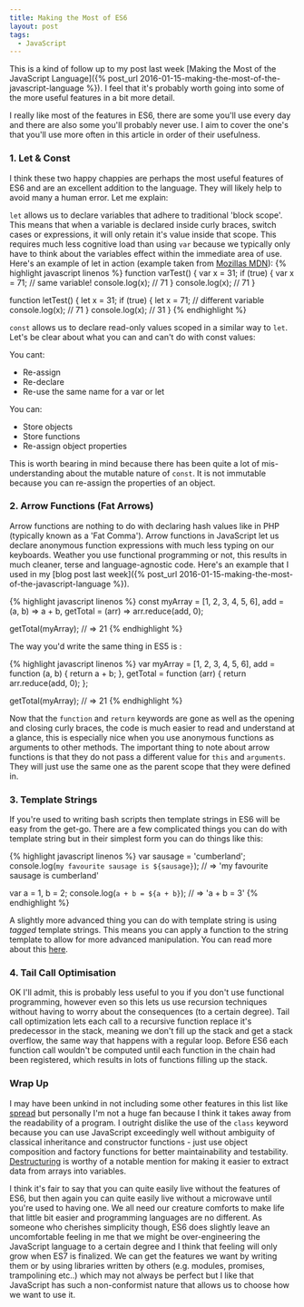 ```yaml
---
title: Making the Most of ES6
layout: post
tags:
  - JavaScript
---
```


This is a kind of follow up to my post last week [Making the Most of the JavaScript Language]({% post_url 2016-01-15-making-the-most-of-the-javascript-language %}). I feel that it's probably worth going into some of the more useful features in a bit more detail.

I really like most of the features in ES6, there are some you'll use every day and there are also some you'll probably never use. I aim to cover the one's that you'll use more often in this article in order of their usefulness.

### 1. Let & Const
I think these two happy chappies are perhaps the most useful features of ES6 and are an excellent addition to the language. They will likely help to avoid many a human error. Let me explain:

`let` allows us to declare variables that adhere to traditional 'block scope'. This means that when a variable is declared inside curly braces, switch cases or expressions, it will only retain it's value inside that scope. This requires much less cognitive load than using `var` because we typically only have to think about the variables effect within the immediate area of use.
Here's an example of let in action (example taken from [Mozillas MDN](https://developer.mozilla.org/en-US/docs/Web/JavaScript/Reference/Statements/let)):
{% highlight javascript linenos %}
function varTest() {
  var x = 31;
  if (true) {
    var x = 71;  // same variable!
    console.log(x);  // 71
  }
  console.log(x);  // 71
}

function letTest() {
  let x = 31;
  if (true) {
    let x = 71;  // different variable
    console.log(x);  // 71
  }
  console.log(x);  // 31
}
{% endhighlight %}

`const` allows us to declare read-only values scoped in a similar way to `let`. Let's be clear about what you can and can't do with const values:

You cant:

 - Re-assign
 - Re-declare
 - Re-use the same name for a var or let

You can:

 - Store objects
 - Store functions
 - Re-assign object properties

This is worth bearing in mind because there has been quite a lot of mis-understanding about the mutable nature of `const`. It is not immutable because you can re-assign the properties of an object.

### 2. Arrow Functions (Fat Arrows)
Arrow functions are nothing to do with declaring hash values like in PHP (typically known as a 'Fat Comma'). Arrow functions in JavaScript let us declare anonymous function expressions with much less typing on our keyboards. Weather you use functional programming or not, this results in much cleaner, terse and language-agnostic code. Here's an example that I used in my [blog post last week]({% post_url 2016-01-15-making-the-most-of-the-javascript-language %}).

{% highlight javascript linenos %}
const myArray  = [1, 2, 3, 4, 5, 6],
      add      = (a, b) => a + b,
      getTotal = (arr) => arr.reduce(add, 0);

getTotal(myArray); // => 21
{% endhighlight %}

The way you'd write the same thing in ES5 is :

{% highlight javascript linenos %}
var myArray  = [1, 2, 3, 4, 5, 6],
    add      = function (a, b) {
      return a + b;
    },
    getTotal = function (arr) {
      return arr.reduce(add, 0);
    };

getTotal(myArray); // => 21
{% endhighlight %}

Now that the `function` and `return` keywords are gone as well as the opening and closing curly braces, the code is much easier to read and understand at a glance, this is especially nice when you use anonymous functions as arguments to other methods.
The important thing to note about arrow functions is that they do not pass a different value for `this` and `arguments`. They will just use the same one as the parent scope that they were defined in.


### 3. Template Strings
If you're used to writing bash scripts then template strings in ES6 will be easy from the get-go. There are a few complicated things you can do with template string but in their simplest form you can do things like this:

{% highlight javascript linenos %}
  var sausage = 'cumberland';
  console.log(`my favourite sausage is ${sausage}`);
    // => 'my favourite sausage is cumberland'

  var a = 1, b = 2;
  console.log(`a + b = ${a + b}`);
    // => 'a + b = 3'
{% endhighlight %}

A slightly more advanced thing you can do with template string is using *tagged* template strings. This means you can apply a function to the string template to allow for more advanced manipulation. You can read more about this [here](https://developer.mozilla.org/en-US/docs/Web/JavaScript/Reference/template_strings#Tagged_template_strings).

### 4. Tail Call Optimisation
OK I'll admit, this is probably less useful to you if you don't use functional programming, however even so this lets us use recursion techniques without having to worry about the consequences (to a certain degree). Tail call optimization lets each call to a recursive function replace it's predecessor in the stack, meaning we don't fill up the stack and get a stack overflow, the same way that happens with a regular loop. Before ES6 each function call wouldn't be computed until each function in the chain had been registered, which results in lots of functions filling up the stack.

### Wrap Up
I may have been unkind in not including some other features in this list like [spread](https://developer.mozilla.org/en-US/docs/Web/JavaScript/Reference/Operators/Spread_operator) but personally I'm not a huge fan because I think it takes away from the readability of a program. I outright dislike the use of the `class` keyword because you can use JavaScript exceedingly well without ambiguity of classical inheritance and constructor functions - just use object composition and factory functions for better maintainability and testability.
[Destructuring](https://developer.mozilla.org/en-US/docs/Web/JavaScript/Reference/Operators/Destructuring_assignment) is worthy of a notable mention for making it easier to extract data from arrays into variables.


I think it's fair to say that you can quite easily live without the features of ES6, but then again you can quite easily live without a microwave until you're used to having one. We all need our creature comforts to make life that little bit easier and programming languages are no different. As someone who cherishes simplicity though, ES6 does slightly leave an uncomfortable feeling in me that we might be over-engineering the JavaScript language to a certain degree and I think that feeling will only grow when ES7 is finalized. We can get the features we want by writing them or by using libraries written by others (e.g. modules, promises, trampolining etc..) which may not always be perfect but I like that JavaScript has such a non-conformist nature that allows us to choose how we want to use it.
